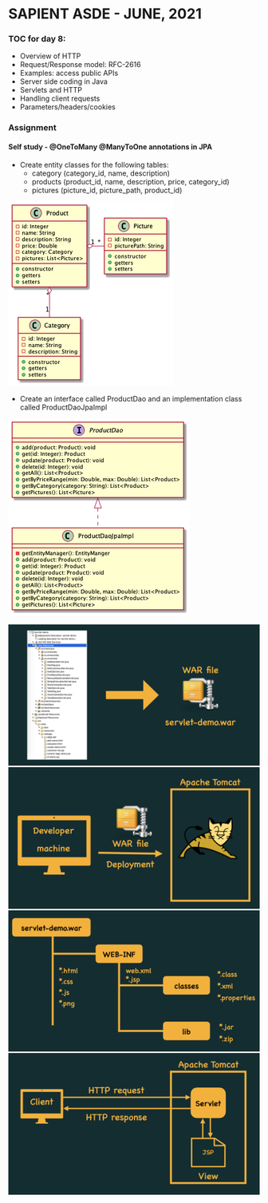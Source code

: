 # SAPIENT ASDE - JUNE, 2021

### TOC for day 8:

-   Overview of HTTP
-   Request/Response model: RFC-2616
-   Examples: access public APIs
-   Server side coding in Java
-   Servlets and HTTP
-   Handling client requests
-   Parameters/headers/cookies

### Assignment

#### Self study - @OneToMany @ManyToOne annotations in JPA

-   Create entity classes for the following tables:
    -   category (category_id, name, description)
    -   products (product_id, name, description, price, category_id)
    -   pictures (picture_id, picture_path, product_id)

![](./images/assignment.png)

-   Create an interface called ProductDao and an implementation class called ProductDaoJpaImpl

![](./images/dao.png)

![](images/war-structure.003.jpeg)
![](images/war-structure.004.jpeg)
![](images/war-structure.020.jpeg)
![](images/war-structure.021.jpeg)
